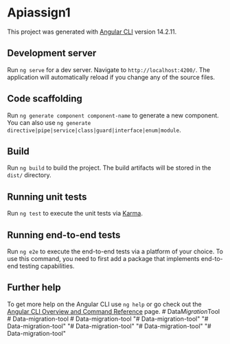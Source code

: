 # Apiassign1

This project was generated with [Angular CLI](https://github.com/angular/angular-cli) version 14.2.11.

## Development server

Run `ng serve` for a dev server. Navigate to `http://localhost:4200/`. The application will automatically reload if you change any of the source files.

## Code scaffolding

Run `ng generate component component-name` to generate a new component. You can also use `ng generate directive|pipe|service|class|guard|interface|enum|module`.

## Build

Run `ng build` to build the project. The build artifacts will be stored in the `dist/` directory.

## Running unit tests

Run `ng test` to execute the unit tests via [Karma](https://karma-runner.github.io).

## Running end-to-end tests

Run `ng e2e` to execute the end-to-end tests via a platform of your choice. To use this command, you need to first add a package that implements end-to-end testing capabilities.

## Further help

To get more help on the Angular CLI use `ng help` or go check out the [Angular CLI Overview and Command Reference](https://angular.io/cli) page.
#   D a t a _ M i g r a t i o n _ T o o l  
 #   D a t a - m i g r a t i o n - t o o l  
 #   D a t a - m i g r a t i o n - t o o l  
 "# Data-migration-tool" 
"# Data-migration-tool" 
"# Data-migration-tool" 
"# Data-migration-tool" 
"# Data-migration-tool" 
